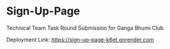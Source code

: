 # Sign-Up-Page
Technical Team Task Round Submission for Ganga Bhumi Club

Deployment Link:
https://sign-up-page-k6et.onrender.com

